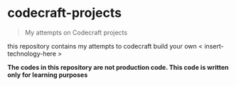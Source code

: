 # codecraft-projects

> My attempts on Codecraft projects

this repository contains my attempts to codecraft build your own < insert-technology-here >

**The codes in this repository are not production code. This code is written only for learning purposes**
